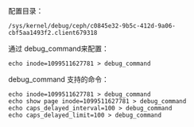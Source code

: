 配置目录：
```
/sys/kernel/debug/ceph/c0845e32-9b5c-412d-9a06-cbf5aa1493f2.client679318
```
通过 debug_command来配置：
```
echo inode=1099511627781 > debug_command
```
debug_command 支持的命令：
```
echo inode=1099511627781 > debug_command
echo show page inode=1099511627781 > debug_command
echo caps_delayed_interval=100 > debug_command
echo caps_delayed_limit=100 > debug_command
```
